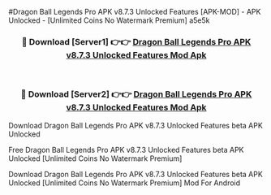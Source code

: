 #Dragon Ball Legends Pro APK v8.7.3 Unlocked Features [APK-MOD] - APK Unlocked - [Unlimited Coins No Watermark Premium] a5e5k



<div align="center">

<h3>🔴 Download [Server1] 👉👉 <a href="https://momento.my/?title=Dragon_Ball_Legends_Pro_APK_v8.7.3_Unlocked_Features">Dragon Ball Legends Pro APK v8.7.3 Unlocked Features Mod Apk</a></h3><br>

<h3>🔴 Download [Server2] 👉👉 <a href="https://momento.my/?title=Dragon_Ball_Legends_Pro_APK_v8.7.3_Unlocked_Features">Dragon Ball Legends Pro APK v8.7.3 Unlocked Features Mod Apk</a></h3>
</div>



Download Dragon Ball Legends Pro APK v8.7.3 Unlocked Features beta APK Unlocked

Free Dragon Ball Legends Pro APK v8.7.3 Unlocked Features beta APK Unlocked [Unlimited Coins No Watermark Premium]

Download Dragon Ball Legends Pro APK v8.7.3 Unlocked Features beta APK Unlocked [Unlimited Coins No Watermark Premium] Mod For Android
